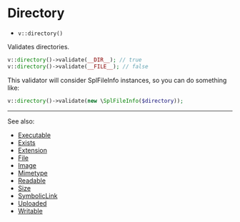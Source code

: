 # Directory

- `v::directory()`

Validates directories.

```php
v::directory()->validate(__DIR__); // true
v::directory()->validate(__FILE__); // false
```

This validator will consider SplFileInfo instances, so you can do something like:

```php
v::directory()->validate(new \SplFileInfo($directory));
```

***
See also:

  * [Executable](Executable.md)
  * [Exists](Exists.md)
  * [Extension](Extension.md)
  * [File](File.md)
  * [Image](Image.md)
  * [Mimetype](Mimetype.md)
  * [Readable](Readable.md)
  * [Size](Size.md)
  * [SymbolicLink](SymbolicLink.md)
  * [Uploaded](Uploaded.md)
  * [Writable](Writable.md)
